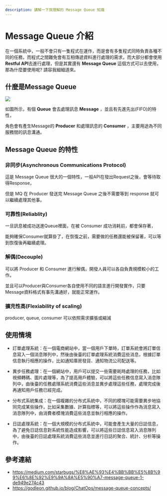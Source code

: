 ```yaml
---
description: 講解一下我理解的 Message Queue 知識
---
```


# Message Queue 介紹

在一個系統中，一般不會只有一隻程式在運作，而是會有多隻程式同時負責各種不同的任務，而程式之間難免會有互相傳遞資料進行處理的需求，而大部分都會使用**Restful API**去進行處理，但是其實還有 **Message Queue** 這個方式可以去使用，那為什麼要使用呢? 請容我細細道來。

## 什麼是Message Queue

<img src="https://user-images.githubusercontent.com/38503381/231683883-0f68f86f-bfd4-4c9f-800c-fff65c7a5e76.jpg">

如圖所示，有個 **Queue** 會去處理訊息 **Message** ，並且有先進先出(FIFO)的特性，

角色會有產生Message的 **Producer** 和處理訊息的 **Consumer** ，主要用途為不同服務間的訊息溝通。


## Message Queue 的特性

### 非同步(Asynchronous Communications Protocol)

這是 Message Queue 很大的一個特性，一般API在發出Request之後，會等待取得Response，

但是 MQ 在 Producer 發送完 Message Queue 之後不需要等到 response 就可以繼續處理其他事。

### 可靠性(Reliablity)

一旦訊息被成功送進Queue裡面，在被 Consumer 成功消耗前，都會保存著，

能夠確保Consumer就算掛了，在恢復之前，需要做的任務還能被保留著，可以等到恢復後再繼續處理。

### 解偶(Decouple)

可以將 Producer 和 Consumer 進行解偶，開發人員可以各自負責規模較小的工作。

並且可以Producer與Consumer各自使用不同的語言進行開發實作，只要Message資料格式有事先溝通好，就能正常運作。

### 擴充性高(Flexiability of scaling)

producer, queue, consumer 可以依照需求擴張或縮減

## 使用情境

* 訂單處理系統：在一個電商網站中，當一個用戶下單時，訂單系統會將訂單信息寫入一個消息隊列中，然後由後臺的訂單處理系統消費這些消息，根據訂單信息執行相應的操作，比如通知庫房發貨、通知物流公司配送等。

* 異步任務處理：在一個網站中，用戶可以提交一些需要耗時處理的任務，比如視頻轉碼、圖片處理等，為了提高用戶體驗，可以將這些任務信息寫入消息隊列中，由後臺的任務處理系統消費這些消息並異步處理這些任務，處理完成後再通知用戶任務已經完成。

* 分布式系統集成：在一個複雜的分布式系統中，不同的模塊可能需要異步地協同完成某些操作，比如采集數據、計算指標等，可以將這些操作作為消息寫入消息隊列中，由消費者模塊消費這些消息並執行相應的操作。

* 日誌處理系統：在一個大規模的分布式系統中，可能會產生大量的日誌信息，為了避免日誌信息對系統性能造成影響，可以將這些日誌信息寫入消息隊列中，由後臺的日誌處理系統消費這些消息並進行日誌的聚合、統計、分析等操作。

## 

## 參考連結

* <https://medium.com/starbugs/%E8%AE%93%E4%BB%BB%E5%8B%99%E6%8E%92%E9%9A%8A%E5%90%A7-message-queue-1-de949e274c43>
* <https://godleon.github.io/blog/ChatOps/message-queue-concepts/>